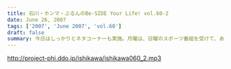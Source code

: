 ```yaml
---
title: 石川・ホンマ・ぶるんのBe-SIDE Your Life! vol.60-2
date: June 26, 2007
tags: ['2007', 'June 2007', 'vol.60']
draft: false
summary: 今日はしっかりとネタコーナーも実施。月曜は、日曜のスポーツ番組を受けて、あれこれと盛り上がるビーサイ副調整室！『「Ｊスポ」か「Ｇスポーツ」か！？』話題の中心はそこにある・・・NAMAE
---
```


http://project-phi.ddo.jp/ishikawa/ishikawa060_2.mp3